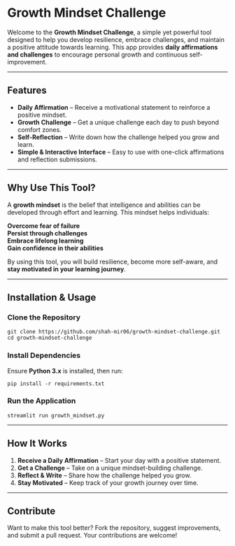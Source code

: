 # Growth Mindset Challenge  

Welcome to the **Growth Mindset Challenge**, a simple yet powerful tool designed to help you develop resilience, embrace challenges, and maintain a positive attitude towards learning. This app provides **daily affirmations and challenges** to encourage personal growth and continuous self-improvement.  

---

## Features  

- **Daily Affirmation** – Receive a motivational statement to reinforce a positive mindset.  
- **Growth Challenge** – Get a unique challenge each day to push beyond comfort zones.  
- **Self-Reflection** – Write down how the challenge helped you grow and learn.  
- **Simple & Interactive Interface** – Easy to use with one-click affirmations and reflection submissions.  

---

## Why Use This Tool?  

A **growth mindset** is the belief that intelligence and abilities can be developed through effort and learning. This mindset helps individuals:  

**Overcome fear of failure**  
**Persist through challenges**  
**Embrace lifelong learning**  
**Gain confidence in their abilities**  

By using this tool, you will build resilience, become more self-aware, and **stay motivated in your learning journey**.  

---

## Installation & Usage  

### Clone the Repository  
```
git clone https://github.com/shah-mir06/growth-mindset-challenge.git
cd growth-mindset-challenge
```

### Install Dependencies  
Ensure **Python 3.x** is installed, then run:  
```
pip install -r requirements.txt
```

### Run the Application  
```
streamlit run growth_mindset.py
```

---

## How It Works  

1. **Receive a Daily Affirmation** – Start your day with a positive statement.  
2. **Get a Challenge** – Take on a unique mindset-building challenge.  
3. **Reflect & Write** – Share how the challenge helped you grow.  
4. **Stay Motivated** – Keep track of your growth journey over time.  

---

## Contribute  

Want to make this tool better? Fork the repository, suggest improvements, and submit a pull request. Your contributions are welcome!  
